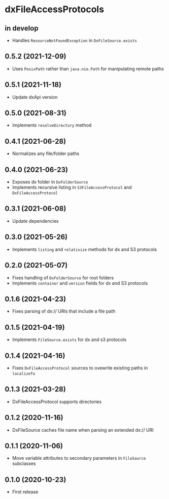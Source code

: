 # dxFileAccessProtocols

## in develop

* Handles `ResourceNotFoundException` in `DxFileSource.exists`

## 0.5.2 (2021-12-09)

* Uses `PosixPath` rather than `java.nio.Path` for manipulating remote paths

## 0.5.1 (2021-11-18)

* Update dxApi version

## 0.5.0 (2021-08-31)

* Implements `resolveDirectory` method

## 0.4.1 (2021-06-28)

* Normalizes any file/folder paths

## 0.4.0 (2021-06-23)

* Exposes dx folder in `DxFolderSource`
* Implements recursive listing in `S3FileAccessProtocol` and `DxFileAccessProtocol`

## 0.3.1 (2021-06-08)

* Update dependencies

## 0.3.0 (2021-05-26)

* Implements `listing` and `relativize` methods for dx and S3 protocols

## 0.2.0 (2021-05-07)

* Fixes handling of `DxFolderSource` for root folders
* Implements `container` and `version` fields for dx and S3 protocols

## 0.1.6 (2021-04-23)

* Fixes parsing of dx:// URIs that include a file path

## 0.1.5 (2021-04-19)

* Implements `FileSource.exists` for dx and s3 protocols

## 0.1.4 (2021-04-16)

* Fixes `DxFileAccessProtocol` sources to ovewrite existing paths in `localizeTo`

## 0.1.3 (2021-03-28)

* DxFileAccessProtocol supports directories

## 0.1.2 (2020-11-16)

* DxFileSource caches file name when parsing an extended dx:// URI

## 0.1.1 (2020-11-06)

* Move variable attributes to secondary parameters in `FileSource` subclasses

## 0.1.0 (2020-10-23)

* First release